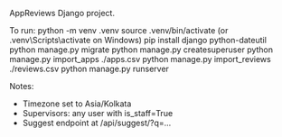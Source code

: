 AppReviews Django project.

To run:
python -m venv .venv
source .venv/bin/activate   (or .venv\Scripts\activate on Windows)
pip install django python-dateutil
python manage.py migrate
python manage.py createsuperuser
python manage.py import_apps ./apps.csv
python manage.py import_reviews ./reviews.csv
python manage.py runserver

Notes:
- Timezone set to Asia/Kolkata
- Supervisors: any user with is_staff=True
- Suggest endpoint at /api/suggest/?q=...

